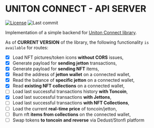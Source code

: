 # UNITON CONNECT - API SERVER

[![License](https://img.shields.io/github/license/MrVeit/Veittech-UnitonConnect-ServerAPI?color=318CE7&style=flat-square&logo=github&logoColor=E0FFFF)](LICENSE)
![Last commit](https://img.shields.io/github/last-commit/MrVeit/Veittech-UnitonConnect-ServerAPI/master?color=318CE7&style=flat-square&logo=alwaysdata&logoColor=E0FFFF)

Implementation of a simple backend for [Uniton Connect library](https://github.com/MrVeit/Veittech-UnitonConnect).

As of **CURRENT VERSION** of the library, the following functionality `is available` for routes:

- [x] Load NFT pictures/token icons **without CORS** issues,
- [x] Generate payload for **sending jetton** transactions,
- [x] Generate payload for **sending NFT** items,
- [x] Read the address of **jetton wallet** on a connected wallet,
- [x] Read the balance of **specific jetton** on a connected wallet,
- [x] Read **existing NFT collections** on a connected wallet,
- [ ] Load last successful transactions history **with Toncoin**,
- [x] Load last successful transactions **with Jettons**,
- [ ] Load last successful transactions **with NFT Collections**,
- [ ] Load the current **real-time price** of toncoin/jetton,
- [ ] Burn nft **items from collections** on the connected wallet,
- [ ] Swap tokens **to toncoin and reverse** via Dedust/Stonfi platform
